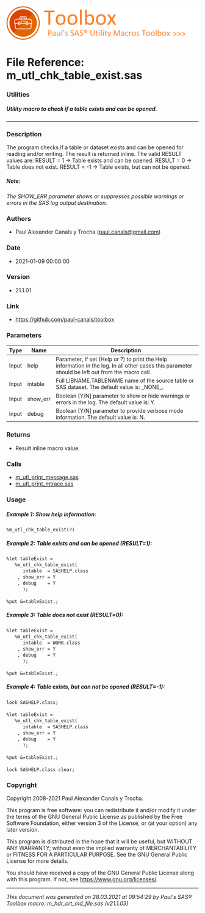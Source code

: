 ![../misc/images/doc_banner.png](../misc/images/doc_banner.png)
# 
# File Reference: m_utl_chk_table_exist.sas

### Utilities

##### Utility macro to check if a table exists and can be opened.

***

### Description
The program checks if a table or dataset exists and can be opened for reading and/or writing. The result is returned inline. The valid RESULT values are:
 RESULT \= 1 \-> Table exists and can be opened.
 RESULT \= 0 \-> Table does not exist.
 RESULT \= \-1 \-> Table exists, but can not be opened.


##### *Note:*
*The SHOW_ERR parameter shows or suppresses possible warnings or errors in the SAS log output destination.*

### Authors
* Paul Alexander Canals y Trocha (paul.canals@gmail.com)

### Date
* 2021-01-09 00:00:00

### Version
* 21.1.01

### Link
* https://github.com/paul-canals/toolbox

### Parameters
| Type | Name | Description |
| ---- | ---- | ----------- |
| Input | help | Parameter, if set (Help or ?) to print the Help information in the log. In all other cases this parameter should be left out from the macro call. |
| Input | intable | Full LIBNAME.TABLENAME name of the source table or SAS dataset. The default value is: \_NONE\_. |
| Input | show_err | Boolean [Y/N] parameter to show or hide warnings or errors in the log. The default value is: Y. |
| Input | debug | Boolean [Y/N] parameter to provide verbose mode information. The default value is: N. |

### Returns
* Result inline macro value.

### Calls
* [m_utl_print_message.sas](m_utl_print_message.md)
* [m_utl_print_mtrace.sas](m_utl_print_mtrace.md)

### Usage

##### Example 1: Show help information:
```sas
%m_utl_chk_table_exist(?)
```

##### Example 2: Table exists and can be opened (RESULT=1):
```sas
%let tableExist =
   %m_utl_chk_table_exist(
      intable  = SASHELP.class
    , show_err = Y
    , debug    = Y
      );

%put &=tableExist.;

```

##### Example 3: Table does not exist (RESULT=0):
```sas
%let tableExist =
   %m_utl_chk_table_exist(
      intable  = WORK.class
    , show_err = Y
    , debug    = Y
      );

%put &=tableExist.;

```

##### Example 4: Table exists, but can not be opened (RESULT=-1):
```sas
lock SASHELP.class;

%let tableExist =
   %m_utl_chk_table_exist(
      intable  = SASHELP.class
    , show_err = Y
    , debug    = Y
      );

%put &=tableExist.;

lock SASHELP.class clear;

```

### Copyright
Copyright 2008-2021 Paul Alexander Canals y Trocha. 
 
This program is free software: you can redistribute it and/or modify 
it under the terms of the GNU General Public License as published by 
the Free Software Foundation, either version 3 of the License, or 
(at your option) any later version. 
 
This program is distributed in the hope that it will be useful, 
but WITHOUT ANY WARRANTY; without even the implied warranty of 
MERCHANTABILITY or FITNESS FOR A PARTICULAR PURPOSE. See the 
GNU General Public License for more details. 
 
You should have received a copy of the GNU General Public License 
along with this program. If not, see <https://www.gnu.org/licenses/>. 


***
*This document was generated on 28.03.2021 at 09:54:29  by Paul's SAS&reg; Toolbox macro: m_hdr_crt_md_file.sas (v21.1.03)*
